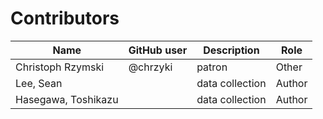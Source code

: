 # Contributors

Name | GitHub user | Description | Role
 --- | --- | --- | ---
Christoph Rzymski | @chrzyki | patron | Other
Lee, Sean | | data collection | Author
Hasegawa, Toshikazu | | data collection | Author
